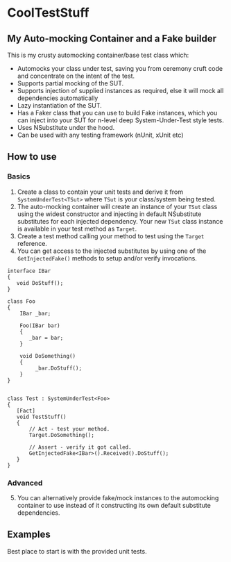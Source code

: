 # CoolTestStuff
## My Auto-mocking Container and a Fake builder

This is my crusty automocking container/base test class which:
* Automocks your class under test, saving you from ceremony cruft code and concentrate on the intent of the test.
* Supports partial mocking of the SUT. 
* Supports injection of supplied instances as required, else it will mock all dependencies automatically
* Lazy instantiation of the SUT.
* Has a Faker class that you can use to build Fake instances, which you can inject into your SUT for n-level deep System-Under-Test style tests. 
* Uses NSubstitute under the hood.
* Can be used with any testing framework (nUnit, xUnit etc)

## How to use

### Basics
1. Create a class to contain your unit tests and derive it from `SystemUnderTest<TSut>` where `TSut` is your class/system being tested.
2. The auto-mocking container will create an instance of your `TSut` class using the widest constructor and injecting in default NSubstitute substitutes for each injected dependency. Your new `TSut` class instance is available in your test method as `Target`. 
3. Create a test method calling your method to test using the `Target` reference.
4. You can get access to the injected substitutes by using one of the `GetInjectedFake()` methods to setup and/or verify invocations.

```
interface IBar
{
   void DoStuff();
}

class Foo
{
    IBar _bar;
    
    Foo(IBar bar)
    {
       _bar = bar;
    }
    
    void DoSomething()
    {
         _bar.DoStuff();
    }
}


class Test : SystemUnderTest<Foo>
{
   [Fact]
   void TestStuff()
   {       
       // Act - test your method.
       Target.DoSomething();
       
       // Assert - verify it got called.
       GetInjectedFake<IBar>().Received().DoStuff();
   }
}

```
  
### Advanced
5. You can alternatively provide fake/mock instances to the automocking container to use instead of it constructing its own default substitute dependencies.

## Examples
Best place to start is with the provided unit tests.



